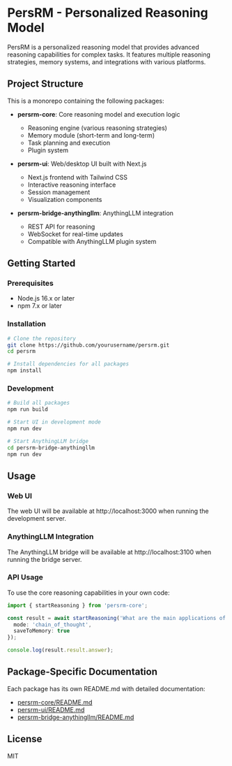 # PersRM - Personalized Reasoning Model

PersRM is a personalized reasoning model that provides advanced reasoning capabilities for complex tasks. It features multiple reasoning strategies, memory systems, and integrations with various platforms.

## Project Structure

This is a monorepo containing the following packages:

- **persrm-core**: Core reasoning model and execution logic
  - Reasoning engine (various reasoning strategies)
  - Memory module (short-term and long-term)
  - Task planning and execution
  - Plugin system

- **persrm-ui**: Web/desktop UI built with Next.js
  - Next.js frontend with Tailwind CSS
  - Interactive reasoning interface
  - Session management
  - Visualization components

- **persrm-bridge-anythingllm**: AnythingLLM integration
  - REST API for reasoning
  - WebSocket for real-time updates
  - Compatible with AnythingLLM plugin system

## Getting Started

### Prerequisites

- Node.js 16.x or later
- npm 7.x or later

### Installation

```bash
# Clone the repository
git clone https://github.com/yourusername/persrm.git
cd persrm

# Install dependencies for all packages
npm install
```

### Development

```bash
# Build all packages
npm run build

# Start UI in development mode
npm run dev

# Start AnythingLLM bridge
cd persrm-bridge-anythingllm
npm run dev
```

## Usage

### Web UI

The web UI will be available at http://localhost:3000 when running the development server.

### AnythingLLM Integration

The AnythingLLM bridge will be available at http://localhost:3100 when running the bridge server.

### API Usage

To use the core reasoning capabilities in your own code:

```typescript
import { startReasoning } from 'persrm-core';

const result = await startReasoning('What are the main applications of transformer models?', {
  mode: 'chain_of_thought',
  saveToMemory: true
});

console.log(result.result.answer);
```

## Package-Specific Documentation

Each package has its own README.md with detailed documentation:

- [persrm-core/README.md](./persrm-core/README.md)
- [persrm-ui/README.md](./persrm-ui/README.md)
- [persrm-bridge-anythingllm/README.md](./persrm-bridge-anythingllm/README.md)

## License

MIT

